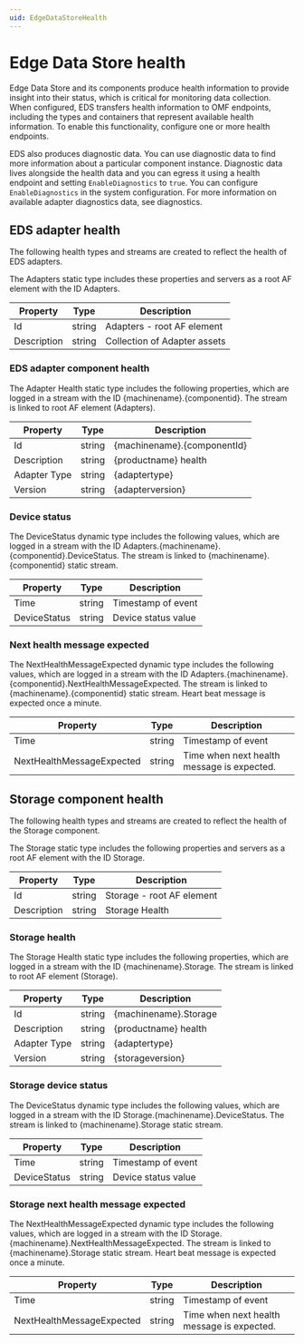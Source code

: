 ```yaml
---
uid: EdgeDataStoreHealth
---
```


# Edge Data Store health

Edge Data Store and its components produce health information to provide insight into their status, which is critical for monitoring data collection. When configured, EDS transfers health information to OMF endpoints, including the types and containers that represent available health information. To enable this functionality, configure one or more health endpoints.

EDS also produces diagnostic data. You can use diagnostic data to find more information about a particular component instance. Diagnostic data lives alongside the health data and you can egress it using a health endpoint and setting `EnableDiagnostics` to `true`. You can configure `EnableDiagnostics` in the system configuration. For more information on available adapter diagnostics data, see diagnostics.

## EDS adapter health

The following health types and streams are created to reflect the health of EDS adapters.

The Adapters static type includes these properties and servers as a root AF element with the ID Adapters.

| Property     | Type     | Description      |
|--------------|----------|------------------|
| Id | string | Adapters - root AF element |
| Description | string | Collection of Adapter assets |

### EDS adapter component health

The Adapter Health static type includes the following properties, which are logged in a stream with the ID {machinename}.{componentid}. The stream is linked to root AF element (Adapters).

| Property     | Type     | Description      |
|--------------|----------|------------------|
| Id | string  | {machinename}.{componentId} |
| Description | string | {productname} health |
| Adapter Type | string | {adaptertype} |
| Version | string | {adapterversion} |

### Device status

The DeviceStatus dynamic type includes the following values, which are logged in a stream with the ID Adapters.{machinename}.{componentid}.DeviceStatus. The stream is linked to {machinename}.{componentid} static stream.

| Property     | Type     | Description      |
|--------------|----------|------------------|
| Time | string | Timestamp of event |
| DeviceStatus | string | Device status value |

### Next health message expected

The NextHealthMessageExpected dynamic type includes the following values, which are logged in a stream with the ID Adapters.{machinename}.{componentid}.NextHealthMessageExpected. The stream is linked to {machinename}.{componentid} static stream. Heart beat message is expected once a minute.

| Property     | Type     | Description      |
|--------------|----------|------------------|
| Time | string | Timestamp of event |
| NextHealthMessageExpected | string | Time when next health message is expected. |

## Storage component health

The following health types and streams are created to reflect the health of the Storage component.

The Storage static type includes the following properties and servers as a root AF element with the ID Storage.

| Property     | Type     | Description      |
|--------------|----------|------------------|
| Id | string | Storage - root AF element |
| Description | string | Storage Health |

### Storage health

The Storage Health static type includes the following properties, which are logged in a stream with the ID {machinename}.Storage. The stream is linked to root AF element (Storage).

| Property     | Type     | Description      |
|--------------|----------|------------------|
| Id | string  | {machinename}.Storage |
| Description | string | {productname} health |
| Adapter Type | string | {adaptertype} |
| Version | string | {storageversion} |

### Storage device status

The DeviceStatus dynamic type includes the following values, which are logged in a stream with the ID Storage.{machinename}.DeviceStatus. The stream is linked to {machinename}.Storage static stream.

| Property     | Type     | Description      |
|--------------|----------|------------------|
| Time | string | Timestamp of event |
| DeviceStatus | string | Device status value |

### Storage next health message expected

The NextHealthMessageExpected dynamic type includes the following values, which are logged in a stream with the ID Storage.{machinename}.NextHealthMessageExpected. The stream is linked to {machinename}.Storage static stream. Heart beat message is expected once a minute.

| Property     | Type     | Description      |
|--------------|----------|------------------|
| Time | string | Timestamp of event |
| NextHealthMessageExpected | string | Time when next health message is expected. |
